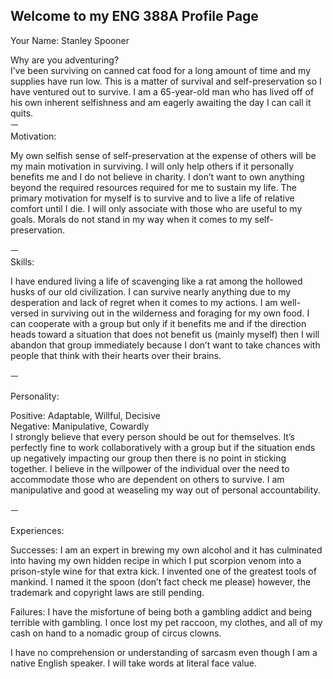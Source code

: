 ## Welcome to my ENG 388A Profile Page


Your Name: Stanley Spooner



Why are you adventuring?<br />
I’ve been surviving on canned cat food for a long amount of time and my supplies have run low. This is a matter of survival and self-preservation so I have ventured out to survive. I am a 65-year-old man who has lived off of his own inherent selfishness and  am eagerly awaiting the day I can call it quits.<br />
ㅡ<br />
Motivation:<br />

My own selfish sense of self-preservation at the expense of others will be my main motivation in surviving. I will only help others if it personally benefits me and I do not believe in charity.  I don’t want to own  anything beyond the required resources required for me to sustain my life. The primary motivation for myself is to survive and to live a life of relative comfort until I die. I will only associate with those who are useful to my goals. Morals do not stand in my way when it comes to my self-preservation. <br />

ㅡ<br />
Skills:<br />

I have endured living a life of scavenging like a rat among the hollowed husks of our old civilization. I can survive nearly anything due to my desperation and lack of regret when it comes to my actions. I am well-versed in surviving out in the wilderness and foraging for my own food. I can cooperate with a group but only if it benefits me and if the direction heads toward a situation that does not benefit us (mainly myself) then I will abandon that group immediately because I don’t want to take chances with people that think with their hearts over their brains.<br />

ㅡ<br />

Personality:<br />

Positive: Adaptable, Willful, Decisive <br />
Negative: Manipulative, Cowardly <br />
I strongly believe  that every person should be out for themselves. It’s perfectly fine to work collaboratively with a group but if the situation ends up negatively impacting our group then there is no point in sticking together. I believe in the willpower of the individual over the need to accommodate those who are dependent on others to survive. I am manipulative and good at weaseling my way out of personal accountability.<br /> 

ㅡ<br />

Experiences:<br />

Successes: I am an expert in brewing my own alcohol and  it has culminated into having my own hidden recipe in which I put scorpion venom into a prison-style wine for that extra kick.
I invented one of the greatest tools of mankind. I named it the spoon (don’t fact check me please) however, the trademark and copyright laws are still pending.  

Failures: I have the misfortune of being both a gambling addict and being terrible with gambling. I once lost my pet raccoon, my clothes, and all of my cash on hand to a  nomadic group of circus clowns. 

I have no comprehension or understanding of sarcasm even though I am a native English speaker. I will take words at literal face value. 



